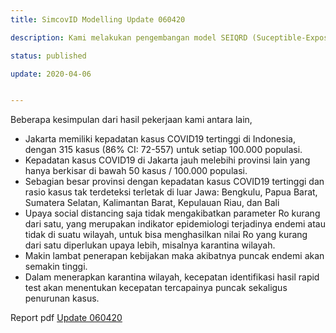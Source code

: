 ```yaml
---
title: SimcovID Modelling Update 060420

description: Kami melakukan pengembangan model SEIQRD (Suceptible-Exposed-Quarantine-Recovery-Death). Bagaimana melihat proyeksi dinamika kasus saat disimulasikan beberapa strategi intervensi (disimulasikan untuk Jakarta) dan Indonesia. Serta analisa data provinsi dengan kepadatan kasus COVID-19 tertinggi di Indonesia serta provinsi mana sajakah yang memiliki persentase tertinggi untuk kasus tak terdeteksi.

status: published

update: 2020-04-06


---
```



Beberapa kesimpulan  dari hasil pekerjaan kami antara lain,
- Jakarta memiliki kepadatan kasus COVID19 tertinggi di Indonesia, dengan 315 kasus (86% CI: 72-557) untuk setiap 100.000 populasi.
- Kepadatan kasus COVID19 di Jakarta jauh melebihi provinsi lain yang hanya berkisar di bawah 50 kasus / 100.000 populasi.
- Sebagian besar provinsi dengan kepadatan kasus COVID19 tertinggi dan rasio kasus tak terdeteksi terletak di luar Jawa: Bengkulu, Papua Barat, Sumatera Selatan, Kalimantan Barat, Kepulauan Riau, dan Bali
- Upaya social distancing saja tidak mengakibatkan parameter Ro kurang dari satu, yang merupakan indikator epidemiologi terjadinya endemi atau tidak di suatu wilayah, untuk bisa menghasilkan nilai Ro yang kurang dari satu diperlukan upaya lebih, misalnya karantina wilayah.
- Makin lambat penerapan kebijakan maka akibatnya puncak endemi akan semakin tinggi.
- Dalam menerapkan karantina wilayah, kecepatan identifikasi hasil rapid test akan menentukan kecepatan tercapainya puncak sekaligus penurunan kasus.


Report pdf  [Update 060420]("http://simcovid.github.io/topics/simulation_model/modelling/report/SimcoviD%20update%20060420.pdf")

